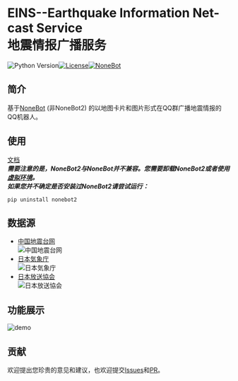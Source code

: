 # EINS--Earthquake Information Net-cast Service<br>地震情报广播服务
![Python Version](https://img.shields.io/badge/Python-3.7%2B-blue)[![License](https://img.shields.io/badge/License-MIT-red)](LICENSE)[![NoneBot](https://img.shields.io/badge/NoneBot-v1.9.1-orange)](https://github.com/nonebot/nonebot)

## 简介
基于[NoneBot](https://github.com/nonebot/nonebot) (非NoneBot2) 的以地图卡片和图片形式在QQ群广播地震情报的QQ机器人。
## 使用
[文档](/docs/setup.md)<br>
***需要注意的是，NoneBot2与NoneBot并不兼容。您需要卸载NoneBot2或者使用[虚拟环境](https://docs.python.org/zh-cn/3/library/venv.html#creating-virtual-environments)。<br>如果您并不确定是否安装过NoneBot2请尝试运行：***

```pip uninstall nonebot2```

## 数据源
- [中国地震台网](https://news.ceic.ac.cn)<br>![中国地震台网](https://news.ceic.ac.cn/images/logo.gif)
- [日本気象庁](https://www.jma.go.jp)<br>![日本気象庁](https://www.jma.go.jp/jma/jma_top/image/logo.gif)
- [日本放送協会](https://www3.nhk.or.jp)<br>![日本放送協会](https://www3.nhk.or.jp/favicon.ico)
## 功能展示
![demo](/res/demo.png)
## 贡献
欢迎提出您珍贵的意见和建议，也欢迎提交[Issues](https://github.com/Wrg1t/EINS/issues)和[PR](https://github.com/Wrg1t/EINS/pulls)。